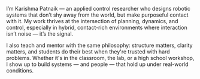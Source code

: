 I’m Karishma Patnaik — an applied control researcher who designs robotic systems that don’t shy away from the world, but make purposeful contact with it. My work thrives at the intersection of planning, dynamics, and control, especially in hybrid, contact-rich environments where interaction isn’t noise — it’s the signal.

I also teach and mentor with the same philosophy: structure matters, clarity matters, and students do their best when they're trusted with hard problems. Whether it's in the classroom, the lab, or a high school workshop, I show up to build systems — and people — that hold up under real-world conditions.
